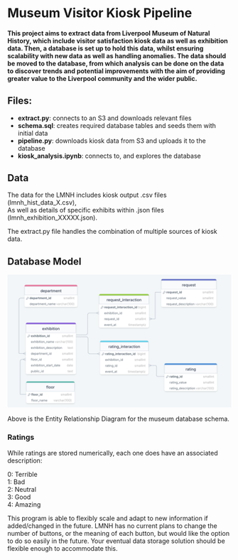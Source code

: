 # Museum Visitor Kiosk Pipeline

#### This project aims to extract data from Liverpool Museum of Natural History, which include visitor satisfaction kiosk data as well as exhibition data. Then, a database is set up to hold this data, whilst ensuring scalability with new data as well as handling anomalies. The data should be moved to the database, from which analysis can be done on the data to discover trends and potential improvements with the aim of providing greater value to the Liverpool community and the wider public. 

## Files:

* **extract.py**: connects to an S3 and downloads relevant files
* **schema.sql**: creates required database tables and seeds them with initial data
* **pipeline.py**: downloads kiosk data from S3 and uploads it to the database
* **kiosk_analysis.ipynb**: connects to, and explores the database

## Data

The data for the LMNH includes kiosk output .csv files (lmnh_hist_data_X.csv),  
As well as details of specific exhibits within .json files (lmnh_exhibition_XXXXX.json).

The extract.py file handles the combination of multiple sources of kiosk data.

## Database Model

![Museum ERD](https://github.com/zander931/Liverpool-Museum-of-Natural-History/blob/main/museum_erd.png?raw=true)

Above is the Entity Relationship Diagram for the museum database schema.

### Ratings

While ratings are stored numerically, each one does have an associated description:

0: Terrible  
1: Bad  
2: Neutral  
3: Good  
4: Amazing  

This program is able to flexibly scale and adapt to new information if added/changed in the future.
LMNH has no current plans to change the number of buttons, or the meaning of each button, but would like the option to do so easily in the future. Your eventual data storage solution should be flexible enough to accommodate this.